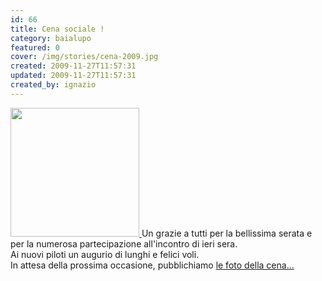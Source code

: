 ```yaml
---
id: 66
title: Cena sociale !
category: baialupo
featured: 0
cover: /img/stories/cena-2009.jpg
created: 2009-11-27T11:57:31
updated: 2009-11-27T11:57:31
created_by: ignazio
---
```


<a href="/gallery/2009-11-cena-baia" target="_blank">
<img  height="206" src="/img/stories/cena-2009.jpg" class="float-start mr-3 w-[300px]"/>
</a>
Un grazie a tutti per la bellissima serata e per la numerosa partecipazione all'incontro di ieri sera.
<br class="mb-2">
Ai nuovi piloti un augurio di lunghi e felici voli.
<br class="mb-2">
In attesa della prossima occasione, pubblichiamo <a href="/gallery/2009-11-cena-baia" target="_blank">le foto della cena...</a>
